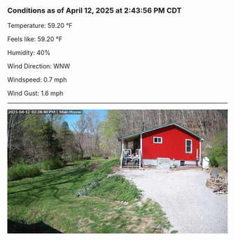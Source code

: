 ### Conditions as of April 12, 2025 at 2:43:56 PM CDT 

Temperature: 59.20 &deg;F

Feels like: 59.20 &deg;F

Humidity: 40%

Wind Direction: WNW

Windspeed: 0.7 mph

Wind Gust: 1.6 mph

---

<img src="./images/latest.jpeg"/>

